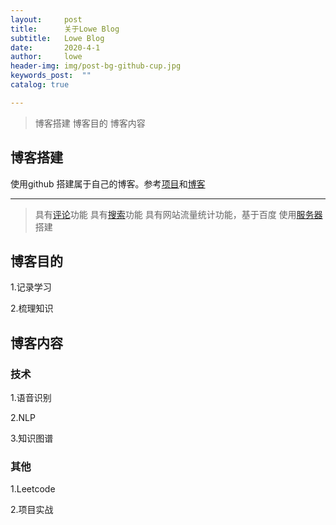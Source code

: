 ```yaml
---
layout:     post
title:      关于Lowe Blog
subtitle:   Lowe Blog
date:       2020-4-1
author:     lowe
header-img: img/post-bg-github-cup.jpg
keywords_post:  ""
catalog: true

---
```

>博客搭建
>博客目的
>博客内容

## 博客搭建
使用github 搭建属于自己的博客。参考[项目](https://github.com/FeDemo/fedemo.github.io)和[博客](https://www.jianshu.com/p/e68fba58f75c)


---
>具有[评论](https://www.cnblogs.com/quanxiaoha/p/10925401.html)功能
>具有[搜索](https://github.com/androiddevelop/jekyll-search)功能
>具有网站流量统计功能，基于百度
>使用[服务器](https://login.bce.baidu.com/)搭建


## 博客目的
1.记录学习

2.梳理知识

## 博客内容
### 技术
1.语音识别

2.NLP

3.知识图谱
### 其他
1.Leetcode

2.项目实战